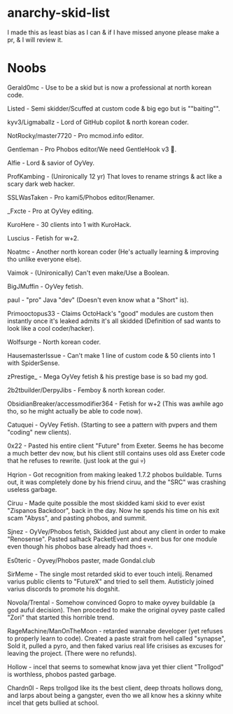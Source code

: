 # anarchy-skid-list
I made this as least bias as I can & if I have missed anyone please make a pr, & I will review it.

# Noobs
Gerald0mc - Use to be a skid but is now a professional at north korean code.

Listed - Semi skidder/Scuffed at custom code & big ego but is ""baiting"".

kyv3/Ligmaballz - Lord of GitHub copilot & north korean coder.

NotRocky/master7720 - Pro mcmod.info editor.

Gentleman - Pro Phobos editor/We need GentleHook v3 :pray:.

Alfie - Lord & savior of OyVey.

ProfKambing - (Unironically 12 yr) That loves to rename strings & act like a scary dark web hacker.

SSLWasTaken - Pro kami5/Phobos editor/Renamer.

_Fxcte - Pro at OyVey editing.

KuroHere - 30 clients into 1 with KuroHack.

Luscius - Fetish for w+2.

Noatmc - Another north korean coder (He's actually learning & improving tho unlike everyone else).

Vaimok - (Unironically) Can't even make/Use a Boolean.

BigJMuffin - OyVey fetish.

pauI - "pro" Java "dev" (Doesn't even know what a "Short" is).

Primooctopus33 - Claims OctoHack's "good" modules are custom then instantly once it's leaked admits it's all skidded (Definition of sad wants to look like a cool coder/hacker).

Wolfsurge - North korean coder.

HausemasterIssue - Can't make 1 line of custom code & 50 clients into 1 with SpiderSense.

zPrestige_ - Mega OyVey fetish & his prestige base is so bad my god.

2b2tbuilder/DerpyJibs - Femboy & north korean coder.

ObsidianBreaker/accessmodifier364 - Fetish for w+2 (This was awhile ago tho, so he might actually be able to code now).

Catuquei - OyVey Fetish. (Starting to see a pattern with pvpers and them "coding" new clients).

0x22 - Pasted his entire client "Future" from Exeter. Seems he has become a much better dev now, but his client still contains uses old ass Exeter code that he refuses to rewrite. (just look at the gui 💀)

Hqrion - Got recognition from making leaked 1.7.2 phobos buildable. Turns out, it was completely done by his friend ciruu, and the "SRC" was crashing useless garbage.

Ciruu - Made quite possible the most skidded kami skid to ever exist "Zispanos Backdoor", back in the day. Now he spends his time on his exit scam "Abyss", and pasting phobos, and summit.

Sjnez - OyVey/Phobos fetish, Skidded just about any client in order to make "Renosense". Pasted salhack PacketEvent and event bus for one module even though his phobos base already had thoes 💀.

Es0teric - Oyvey/Phobos paster, made Gondal.club

SirMeme - The single most retarded skid to ever touch intelij. Renamed varius public clients to "FutureX" and tried to sell them. Autisticly joined varius discords to promote his dogshit.

Novola/Trental - Somehow convinced Gopro to make oyvey buildable (a god auful decision). Then proceded to make the original oyvey paste called "Zori" that started this horrible trend.

RageMachine/ManOnTheMoon - retarded wannabe developer (yet refuses to properly learn to code). Created a paste strait from hell called "synapse", Sold it, pulled a pyro, and then faked varius real life crisises as excuses for leaving the project. (There were no refunds).

Hollow - incel that seems to somewhat know java yet thier client "Trollgod" is worthless, phobos pasted garbage.

Chardn0l - Reps trollgod like its the best client, deep throats hollows dong, and larps about being a gangster, even tho we all know hes a skinny white incel that gets bullied at school.
